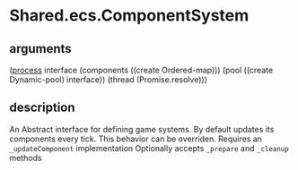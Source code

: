# Shared.ecs.ComponentSystem

## arguments

([process](../../../kanban/process.md) interface
                 (components ((create Ordered-map)))
                 (pool ((create Dynamic-pool)  interface))
                 (thread (Promise.resolve)))

## description

An Abstract interface for defining game systems. By default updates its components every tick. This behavior can be overriden. Requires an `_updateComponent` implementation Optionally accepts `_prepare` and `_cleanup` methods